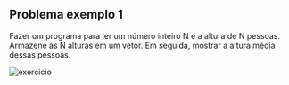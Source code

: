 ## Problema exemplo 1



Fazer um programa para ler um número inteiro N e a altura de N pessoas. Armazene as N alturas em um vetor. Em seguida, mostrar a altura média dessas pessoas.



![exercicio](
https://github.com/LevyMatias/ImagensGithub/blob/main/img%20exercicios/C_sharp_oop_course/m%C3%B3dulo-6/problemaVetor1/Captura_1.png
)